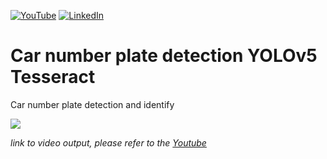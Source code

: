  [![YouTube][youtube-shield]][youtube-url]
[![LinkedIn][linkedin-shield]][linkedin-url]

# Car number plate detection YOLOv5 Tesseract
 Car number plate detection and identify
 
 ![](img.gif)
 
_link to video output, please refer to the [Youtube](https://youtu.be/B0EuijnaCqU)_

[youtube-shield]: https://img.shields.io/badge/-youtube-black.svg?style=for-the-badge&logo=youtube&colorR=555
[youtube-url]: https://youtu.be/CHxil7E-00c
[linkedin-shield]: https://img.shields.io/badge/-LinkedIn-black.svg?style=for-the-badge&logo=linkedin&colorB=555
[linkedin-url]:  https://linkedin.com/in/anil2kk
